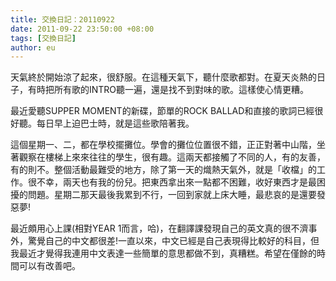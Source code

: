 ```yaml
---
title: 交換日記：20110922
date: 2011-09-22 23:50:00 +08:00
tags: [交換日記]
author: eu
---
```


 天氣終於開始涼了起來，很舒服。在這種天氣下，聽什麼歌都對。在夏天炎熱的日子，有時把所有歌的INTRO聽一遍，還是找不到對味的歌。這樣使心情更糟。  
  
 最近愛聽SUPPER MOMENT的新碟，節單的ROCK BALLAD和直接的歌詞已經很好聽。每日早上迫巴士時，就是這些歌陪著我。  
  
 這個星期一、二，都在學校擺攤位。學會的攤位位置很不錯，正正對著中山階，坐著觀察在樓梯上來來往往的學生，很有趣。這兩天都接觸了不同的人，有的友善，有的則不。整個活動最難受的地方，除了第一天的熾熱天氣外，就是「收檔」的工作。很不幸，兩天也有我的份兒。把東西拿出來一點都不困難，收好東西才是最困擾的問題。星期二那天最後我累到不行，一回到家就上床大睡，最悲哀的是還要發惡夢!  
  
 最近頗用心上課(相對YEAR 1而言，哈)，在翻譯課發現自己的英文真的很不濟事外，驚覺自己的中文都很差!一直以來，中文已經是自己表現得比較好的科目，但我最近才覺得我連用中文表達一些簡單的意思都做不到，真糟糕。希望在僅餘的時間可以有改善吧。
